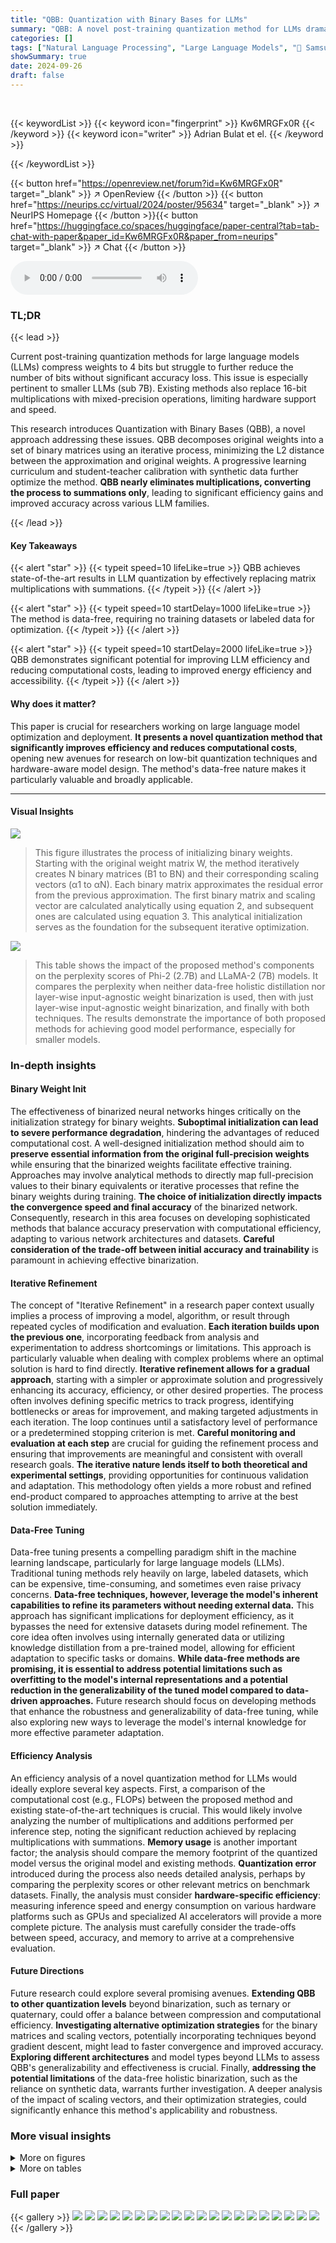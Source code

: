 ```yaml
---
title: "QBB: Quantization with Binary Bases for LLMs"
summary: "QBB: A novel post-training quantization method for LLMs dramatically improves efficiency by replacing multiplications with summations, achieving state-of-the-art results with minimal accuracy loss."
categories: []
tags: ["Natural Language Processing", "Large Language Models", "🏢 Samsung AI Cambridge",]
showSummary: true
date: 2024-09-26
draft: false
---
```


<br>

{{< keywordList >}}
{{< keyword icon="fingerprint" >}} Kw6MRGFx0R {{< /keyword >}}
{{< keyword icon="writer" >}} Adrian Bulat et el. {{< /keyword >}}
 
{{< /keywordList >}}

{{< button href="https://openreview.net/forum?id=Kw6MRGFx0R" target="_blank" >}}
↗ OpenReview
{{< /button >}}
{{< button href="https://neurips.cc/virtual/2024/poster/95634" target="_blank" >}}
↗ NeurIPS Homepage
{{< /button >}}{{< button href="https://huggingface.co/spaces/huggingface/paper-central?tab=tab-chat-with-paper&paper_id=Kw6MRGFx0R&paper_from=neurips" target="_blank" >}}
↗ Chat
{{< /button >}}



<audio controls>
    <source src="https://ai-paper-reviewer.com/Kw6MRGFx0R/podcast.wav" type="audio/wav">
    Your browser does not support the audio element.
</audio>


### TL;DR


{{< lead >}}

Current post-training quantization methods for large language models (LLMs) compress weights to 4 bits but struggle to further reduce the number of bits without significant accuracy loss.  This issue is especially pertinent to smaller LLMs (sub 7B).  Existing methods also replace 16-bit multiplications with mixed-precision operations, limiting hardware support and speed. 

This research introduces Quantization with Binary Bases (QBB), a novel approach addressing these issues. QBB decomposes original weights into a set of binary matrices using an iterative process, minimizing the L2 distance between the approximation and original weights. A progressive learning curriculum and student-teacher calibration with synthetic data further optimize the method.  **QBB nearly eliminates multiplications, converting the process to summations only**, leading to significant efficiency gains and improved accuracy across various LLM families. 

{{< /lead >}}


#### Key Takeaways

{{< alert "star" >}}
{{< typeit speed=10 lifeLike=true >}} QBB achieves state-of-the-art results in LLM quantization by effectively replacing matrix multiplications with summations. {{< /typeit >}}
{{< /alert >}}

{{< alert "star" >}}
{{< typeit speed=10 startDelay=1000 lifeLike=true >}} The method is data-free, requiring no training datasets or labeled data for optimization. {{< /typeit >}}
{{< /alert >}}

{{< alert "star" >}}
{{< typeit speed=10 startDelay=2000 lifeLike=true >}} QBB demonstrates significant potential for improving LLM efficiency and reducing computational costs, leading to improved energy efficiency and accessibility. {{< /typeit >}}
{{< /alert >}}

#### Why does it matter?
This paper is crucial for researchers working on large language model optimization and deployment.  **It presents a novel quantization method that significantly improves efficiency and reduces computational costs**, opening new avenues for research on low-bit quantization techniques and hardware-aware model design. The method's data-free nature makes it particularly valuable and broadly applicable.

------
#### Visual Insights



![](https://ai-paper-reviewer.com/Kw6MRGFx0R/figures_2_1.jpg)

> This figure illustrates the process of initializing binary weights.  Starting with the original weight matrix W, the method iteratively creates N binary matrices (B1 to BN) and their corresponding scaling vectors (α1 to αN). Each binary matrix approximates the residual error from the previous approximation. The first binary matrix and scaling vector are calculated analytically using equation 2, and subsequent ones are calculated using equation 3.  This analytical initialization serves as the foundation for the subsequent iterative optimization.





![](https://ai-paper-reviewer.com/Kw6MRGFx0R/tables_5_1.jpg)

> This table shows the impact of the proposed method's components on the perplexity scores of Phi-2 (2.7B) and LLaMA-2 (7B) models.  It compares the perplexity when neither data-free holistic distillation nor layer-wise input-agnostic weight binarization is used, then with just layer-wise input-agnostic weight binarization, and finally with both techniques.  The results demonstrate the importance of both proposed methods for achieving good model performance, especially for smaller models.





### In-depth insights


#### Binary Weight Init
The effectiveness of binarized neural networks hinges critically on the initialization strategy for binary weights.  **Suboptimal initialization can lead to severe performance degradation**, hindering the advantages of reduced computational cost.  A well-designed initialization method should aim to **preserve essential information from the original full-precision weights** while ensuring that the binarized weights facilitate effective training.  Approaches may involve analytical methods to directly map full-precision values to their binary equivalents or iterative processes that refine the binary weights during training.  **The choice of initialization directly impacts the convergence speed and final accuracy** of the binarized network.  Consequently, research in this area focuses on developing sophisticated methods that balance accuracy preservation with computational efficiency, adapting to various network architectures and datasets.  **Careful consideration of the trade-off between initial accuracy and trainability** is paramount in achieving effective binarization.

#### Iterative Refinement
The concept of "Iterative Refinement" in a research paper context usually implies a process of improving a model, algorithm, or result through repeated cycles of modification and evaluation.  **Each iteration builds upon the previous one**, incorporating feedback from analysis and experimentation to address shortcomings or limitations. This approach is particularly valuable when dealing with complex problems where an optimal solution is hard to find directly.  **Iterative refinement allows for a gradual approach**, starting with a simpler or approximate solution and progressively enhancing its accuracy, efficiency, or other desired properties.  The process often involves defining specific metrics to track progress, identifying bottlenecks or areas for improvement, and making targeted adjustments in each iteration. The loop continues until a satisfactory level of performance or a predetermined stopping criterion is met. **Careful monitoring and evaluation at each step** are crucial for guiding the refinement process and ensuring that improvements are meaningful and consistent with overall research goals.  **The iterative nature lends itself to both theoretical and experimental settings**, providing opportunities for continuous validation and adaptation. This methodology often yields a more robust and refined end-product compared to approaches attempting to arrive at the best solution immediately.

#### Data-Free Tuning
Data-free tuning presents a compelling paradigm shift in the machine learning landscape, particularly for large language models (LLMs).  Traditional tuning methods rely heavily on large, labeled datasets, which can be expensive, time-consuming, and sometimes even raise privacy concerns. **Data-free techniques, however, leverage the model's inherent capabilities to refine its parameters without needing external data.** This approach has significant implications for deployment efficiency, as it bypasses the need for extensive datasets during model refinement.  The core idea often involves using internally generated data or utilizing knowledge distillation from a pre-trained model, allowing for efficient adaptation to specific tasks or domains. **While data-free methods are promising, it is essential to address potential limitations such as overfitting to the model's internal representations and a potential reduction in the generalizability of the tuned model compared to data-driven approaches.** Future research should focus on developing methods that enhance the robustness and generalizability of data-free tuning, while also exploring new ways to leverage the model's internal knowledge for more effective parameter adaptation.

#### Efficiency Analysis
An efficiency analysis of a novel quantization method for LLMs would ideally explore several key aspects.  First, a comparison of the computational cost (e.g., FLOPs) between the proposed method and existing state-of-the-art techniques is crucial. This would likely involve analyzing the number of multiplications and additions performed per inference step, noting the significant reduction achieved by replacing multiplications with summations.  **Memory usage** is another important factor; the analysis should compare the memory footprint of the quantized model versus the original model and existing methods.  **Quantization error** introduced during the process also needs detailed analysis, perhaps by comparing the perplexity scores or other relevant metrics on benchmark datasets. Finally, the analysis must consider **hardware-specific efficiency**: measuring inference speed and energy consumption on various hardware platforms such as GPUs and specialized AI accelerators will provide a more complete picture.  The analysis must carefully consider the trade-offs between speed, accuracy, and memory to arrive at a comprehensive evaluation.

#### Future Directions
Future research could explore several promising avenues. **Extending QBB to other quantization levels** beyond binarization, such as ternary or quaternary, could offer a balance between compression and computational efficiency.  **Investigating alternative optimization strategies** for the binary matrices and scaling vectors, potentially incorporating techniques beyond gradient descent, might lead to faster convergence and improved accuracy.  **Exploring different architectures** and model types beyond LLMs to assess QBB's generalizability and effectiveness is crucial.   Finally, **addressing the potential limitations**  of the data-free holistic binarization, such as the reliance on synthetic data, warrants further investigation.  A deeper analysis of the impact of scaling vectors, and their optimization strategies, could significantly enhance this method's applicability and robustness.


### More visual insights

<details>
<summary>More on figures
</summary>


![](https://ai-paper-reviewer.com/Kw6MRGFx0R/figures_2_2.jpg)

> This figure illustrates the iterative process of weights binarization.  Starting with weights initialized analytically (as in Figure 1), the algorithm iteratively refines the approximation of the original weights using multiple binary matrices (Bi) and scaling vectors (αi).  In each step, only one binary matrix is updated while minimizing the L2 distance between the approximation and the original weights. All scaling vectors are updated in every step.


![](https://ai-paper-reviewer.com/Kw6MRGFx0R/figures_5_1.jpg)

> This figure compares the per-layer reconstruction error of a Phi-2 model under three different weight initialization strategies: random initialization, initialization without the cascaded (residual) method, and initialization with the cascaded method.  The cascaded initialization method, a key component of the proposed QBB approach, shows significantly lower errors, demonstrating its effectiveness in minimizing the quantization error for each layer.


![](https://ai-paper-reviewer.com/Kw6MRGFx0R/figures_5_2.jpg)

> This figure visualizes the changes in binary weights during the iterative training process of the proposed quantization method.  It shows, for each of the four binary bases used in approximating the weight matrix, the proportion of weights that change their value (+1 to -1 or vice versa) across 20 layers of a Phi-2 language model. The figure helps in understanding how different bases are modified to obtain better accuracy and the impact of the iterative approach on the weight adjustments across different layers of the model.


![](https://ai-paper-reviewer.com/Kw6MRGFx0R/figures_6_1.jpg)

> This figure shows the perplexity (PPL) on the WikiText-2 benchmark for a Phi-2 (2.7B) model trained using different numbers of training samples. Two training strategies are compared: one using randomly generated data and another using filtered data (only keeping sequences with high teacher-student discrepancy). The filtered data approach leads to faster convergence and lower perplexity for the same number of samples, demonstrating its efficiency.


![](https://ai-paper-reviewer.com/Kw6MRGFx0R/figures_6_2.jpg)

> This figure shows the L2 error (reconstruction error) for each layer of a Phi-2 model after the initial layer-by-layer optimization. The x-axis represents the layer ID, and the y-axis shows the L2 error. Multiple lines represent the error for different numbers of binary bases (N) used in the approximation.  The figure demonstrates that the reconstruction error is generally stable and low when using 3 or more binary bases (N≥3), indicating that the proposed method effectively approximates the weights with the selected number of bases.


![](https://ai-paper-reviewer.com/Kw6MRGFx0R/figures_7_1.jpg)

> This figure compares the per-layer reconstruction error achieved by two different optimization strategies: iterative and simultaneous.  The iterative approach, which updates binary weights one-by-one, shows significantly lower errors than the simultaneous update method. The results indicate that the proposed iterative strategy is more stable and effective for optimizing binary weights, particularly important in layers that are challenging to quantize. This figure supports the claim that the iterative approach improves the overall binarization process and is especially beneficial in handling the quantization challenges present in harder-to-quantize layers.


</details>




<details>
<summary>More on tables
</summary>


![](https://ai-paper-reviewer.com/Kw6MRGFx0R/tables_6_1.jpg)
> This table presents the perplexity scores on the WikiText2 benchmark for a Phi-2 (2.7B) model using different knowledge distillation (KD) strategies.  The strategies compared are: CE (Cross-Entropy loss using hard labels), KD (standard KD with soft labels), KD-MSE (MSE loss between student and teacher logits), and KD-MSE with swap (KD-MSE with teacher blocks gradually swapped with student blocks). The results show the impact of these strategies on the model's performance, highlighting the effectiveness of the KD-MSE with swap approach.

![](https://ai-paper-reviewer.com/Kw6MRGFx0R/tables_7_1.jpg)
> This table demonstrates the impact of using different quantization methods as a starting point for the proposed binary quantization approach. It compares the perplexity scores achieved on the WikiText2 benchmark when starting from full precision (FP16), GPTQ quantized weights, and OmniQuant quantized weights. The results highlight that using higher-quality quantized weights as input to the proposed method leads to better final performance.

![](https://ai-paper-reviewer.com/Kw6MRGFx0R/tables_9_1.jpg)
> This table presents the results of different weight-only quantization methods on LLaMA and LLaMA-2 models, measured by their perplexity scores on the WikiText2 benchmark.  The methods compared include RTN (Round to Nearest), GPTQ, AWQ, OmniQuant, and QuIP#, each with different quantization bit-widths (W4A16, W4A16g128, W3A16, W3A16g128) and grouping strategies. The table shows the perplexity scores achieved by each method across various model sizes, providing a quantitative comparison of their performance.

</details>




### Full paper

{{< gallery >}}
<img src="https://ai-paper-reviewer.com/Kw6MRGFx0R/1.png" class="grid-w50 md:grid-w33 xl:grid-w25" />
<img src="https://ai-paper-reviewer.com/Kw6MRGFx0R/2.png" class="grid-w50 md:grid-w33 xl:grid-w25" />
<img src="https://ai-paper-reviewer.com/Kw6MRGFx0R/3.png" class="grid-w50 md:grid-w33 xl:grid-w25" />
<img src="https://ai-paper-reviewer.com/Kw6MRGFx0R/4.png" class="grid-w50 md:grid-w33 xl:grid-w25" />
<img src="https://ai-paper-reviewer.com/Kw6MRGFx0R/5.png" class="grid-w50 md:grid-w33 xl:grid-w25" />
<img src="https://ai-paper-reviewer.com/Kw6MRGFx0R/6.png" class="grid-w50 md:grid-w33 xl:grid-w25" />
<img src="https://ai-paper-reviewer.com/Kw6MRGFx0R/7.png" class="grid-w50 md:grid-w33 xl:grid-w25" />
<img src="https://ai-paper-reviewer.com/Kw6MRGFx0R/8.png" class="grid-w50 md:grid-w33 xl:grid-w25" />
<img src="https://ai-paper-reviewer.com/Kw6MRGFx0R/9.png" class="grid-w50 md:grid-w33 xl:grid-w25" />
<img src="https://ai-paper-reviewer.com/Kw6MRGFx0R/10.png" class="grid-w50 md:grid-w33 xl:grid-w25" />
<img src="https://ai-paper-reviewer.com/Kw6MRGFx0R/11.png" class="grid-w50 md:grid-w33 xl:grid-w25" />
<img src="https://ai-paper-reviewer.com/Kw6MRGFx0R/12.png" class="grid-w50 md:grid-w33 xl:grid-w25" />
<img src="https://ai-paper-reviewer.com/Kw6MRGFx0R/13.png" class="grid-w50 md:grid-w33 xl:grid-w25" />
<img src="https://ai-paper-reviewer.com/Kw6MRGFx0R/14.png" class="grid-w50 md:grid-w33 xl:grid-w25" />
<img src="https://ai-paper-reviewer.com/Kw6MRGFx0R/15.png" class="grid-w50 md:grid-w33 xl:grid-w25" />
<img src="https://ai-paper-reviewer.com/Kw6MRGFx0R/16.png" class="grid-w50 md:grid-w33 xl:grid-w25" />
<img src="https://ai-paper-reviewer.com/Kw6MRGFx0R/17.png" class="grid-w50 md:grid-w33 xl:grid-w25" />
<img src="https://ai-paper-reviewer.com/Kw6MRGFx0R/18.png" class="grid-w50 md:grid-w33 xl:grid-w25" />
<img src="https://ai-paper-reviewer.com/Kw6MRGFx0R/19.png" class="grid-w50 md:grid-w33 xl:grid-w25" />
<img src="https://ai-paper-reviewer.com/Kw6MRGFx0R/20.png" class="grid-w50 md:grid-w33 xl:grid-w25" />
{{< /gallery >}}